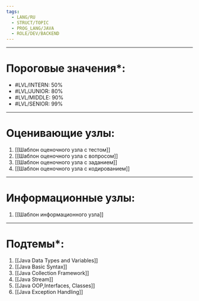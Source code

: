 ```yaml
---
tags:
  - LANG/RU
  - STRUCT/TOPIC
  - PROG_LANG/JAVA
  - ROLE/DEV/BACKEND
---
```

---
# Пороговые значения*:
+ #LVL/INTERN: 50%
+ #LVL/JUNIOR: 80%
+ #LVL/MIDDLE: 90%
+ #LVL/SENIOR: 99%
---
# Оценивающие узлы:
1. [[Шаблон оценочного узла c тестом]]
2. [[Шаблон оценочного узла c вопросом]]
3. [[Шаблон оценочного узла c заданием]]
4. [[Шаблон оценочного узла c кодированием]]
---
# Информационные узлы:
1. [[Шаблон информационного узла]]
---
# Подтемы*:
1. [[Java Data Types and Variables]]
5. [[Java Basic Syntax]]
6. [[Java Collection Framework]]
7. [[Java Stream]]
8. [[Java OOP,Interfaces, Classes]]
9. [[Java Exception Handling]]